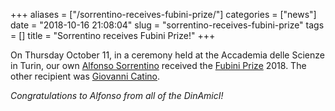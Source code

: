 +++
aliases = ["/sorrentino-receives-fubini-prize/"]
categories = ["news"]
date = "2018-10-16 21:08:04"
slug = "sorrentino-receives-fubini-prize"
tags = []
title = "Sorrentino receives Fubini Prize!"
+++

On Thursday October 11, in a ceremony held at the Accademia delle
Scienze in Turin, our own [Alfonso
Sorrentino](https://www.mat.uniroma2.it/~sorrenti/Homepage.html) received
the [Fubini Prize](https://premiofubini.wordpress.com/premio-fubini/)
2018. The other recipient was [Giovanni
Catino](https://www.mate.polimi.it/?view=pp&id=369&lg=en).

*Congratulations to Alfonso from all of the DinAmicI!*

 
